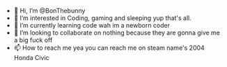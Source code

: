 - 👋 Hi, I’m @BonThebunny
- 👀 I’m interested in Coding, gaming and sleeping yup that's all.
- 🌱 I’m currently learning code wah im a newborn coder
- 💞️ I’m looking to collaborate on nothing because they are gonna give me a big fuck off
- 📫 How to reach me yea you can reach me on steam name's 2004 Honda Civic

<!---
BonThebunny/BonThebunny is a ✨ special ✨ repository because its `README.md` (this file) appears on your GitHub profile.
You can click the Preview link to take a look at your changes.
--->
